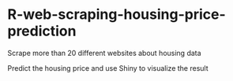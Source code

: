 # R-web-scraping-housing-price-prediction

Scrape more than 20 different websites about housing data

Predict the housing price and use Shiny to visualize the result 
